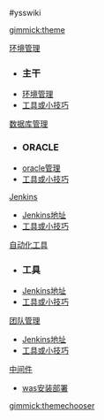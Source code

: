 #ysswiki

<!--
  -- Default theme
  -- (Read: http://wyp110lq.github.io/mdwiki/)
  -- [gimmick:theme](flatly) 
-->

[gimmick:theme](flatly)

[环境管理]()

  * ### 主干
  * [环境管理](yss/5jenkins/markdown/jenkins.md) 
  * [工具或小技巧](yss/1tools/tools.md)


[数据库管理]()

  * ### ORACLE
  * [oracle管理](yss/5jenkins/markdown/jenkins.md) 
  * [工具或小技巧](yss/1tools/tools.md)
  
[Jenkins]()

  * [Jenkins地址](yss/5jenkins/markdown/jenkins.md) 
  * [工具或小技巧](yss/1tools/tools.md)

[自动化工具]()

  * ### 工具
  * [Jenkins地址](yss/5jenkins/markdown/jenkins.md) 
  * [工具或小技巧](yss/1tools/tools.md)

[团队管理]()

  * [Jenkins地址](yss/5jenkins/markdown/jenkins.md) 
  * [工具或小技巧](yss/1tools/tools.md)


[中间件]()
  
  * [was安装部署](yss/4was/markdown/was.md)

[gimmick:themechooser](选择皮肤)

<!-- [在线编辑](http://prose.io/#liminany/m) -->

<!--
[gimmick:Disqus](limin-mblogs)
-->
